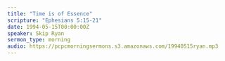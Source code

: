 ```yaml
---
title: "Time is of Essence"
scripture: "Ephesians 5:15-21"
date: 1994-05-15T00:00:00Z
speaker: Skip Ryan
sermon_type: morning
audio: https://pcpcmorningsermons.s3.amazonaws.com/19940515ryan.mp3 
---
```




